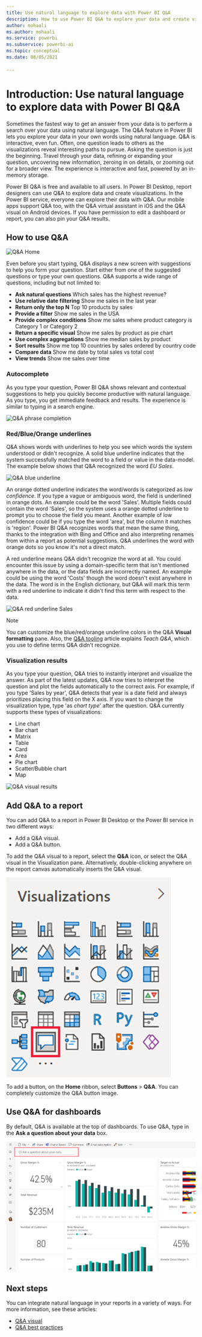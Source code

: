 ```yaml
---
title: Use natural language to explore data with Power BI Q&A
description: How to use Power BI Q&A to explore your data and create visualizations by using Power BI Q&A with natural language queries.
author: mohaali
ms.author: mohaali
ms.service: powerbi
ms.subservice: powerbi-ai
ms.topic: conceptual
ms.date: 08/05/2021

---
```

# Introduction: Use natural language to explore data with Power BI Q&A

Sometimes the fastest way to get an answer from your data is to perform a search over your data using natural language. The Q&A feature in Power BI lets you explore your data in your own words using natural language. Q&A is interactive, even fun. Often, one question leads to others as the visualizations reveal interesting paths to pursue. Asking the question is just the beginning. Travel through your data, refining or expanding your question, uncovering new information, zeroing in on details, or zooming out for a broader view. The experience is interactive and fast, powered by an in-memory storage. 

Power BI Q&A is free and available to all users. In Power BI Desktop, report designers can use Q&A to explore data and create visualizations. In the Power BI service, everyone can explore their data with Q&A. Our mobile apps support Q&A too, with the Q&A virtual assistant in iOS and the Q&A visual on Android devices. If you have permission to edit a dashboard or report, you can also pin your Q&A results.

## How to use Q&A

![Q&A Home](media/qna-visual.png)

Even before you start typing, Q&A displays a new screen with suggestions to help you form your question. Start either from one of the suggested questions or type your own questions. Q&A supports a wide range of questions, including but not limited to:

- **Ask natural questions** Which sales has the highest revenue?
- **Use relative date filtering** Show me sales in the last year
- **Return only the top N** Top 10 products by sales
- **Provide a filter** Show me sales in the USA
- **Provide complex conditions** Show me sales where product category is Category 1 or Category 2
- **Return a specific visual** Show me sales by product as pie chart
- **Use complex aggregations** Show me median sales by product
- **Sort results** Show me top 10 countries by sales ordered by country code
- **Compare data** Show me date by total sales vs total cost
- **View trends** Show me sales over time

### Autocomplete

As you type your question, Power BI Q&A shows relevant and contextual suggestions to help you quickly become productive with natural language. As you type, you get immediate feedback and results. The experience is similar to typing in a search engine.

![Q&A phrase completion](media/qna-suggestion-phrase-completion.png)

### Red/Blue/Orange underlines

Q&A shows words with underlines to help you see which words the system understood or didn't recognize. A solid blue underline indicates that the system successfully matched the word to a field or value in the data-model. The example below shows that Q&A recognized the word *EU Sales*.

![Q&A blue underline](media/qna-blue-underline.png)

 An orange dotted underline indicates the word/words is categorized as *low confidence*. If you type a vague or ambiguous word, the field is underlined in orange dots. An example could be the word 'Sales'. Multiple fields could contain the word 'Sales', so the system uses a orange dotted underline to prompt you to choose the field you meant. Another example of low confidence could be if you type the word 'area', but the column it matches is 'region'. Power BI Q&A recognizes words that mean the same thing, thanks to the integration with Bing and Office and also interpreting renames from within a report as potential suggestions. Q&A underlines the word with orange dots so you know it's not a direct match.

A red underline means Q&A didn't recognize the word at all. You could encounter this issue by using a domain-specific term that isn't mentioned anywhere in the data, or the data fields are incorrectly named. An example could be using the word 'Costs' though the word doesn't exist anywhere in the data. The word is in the English dictionary, but Q&A will mark this term with a red underline to indicate it didn't find this term with respect to the data.

![Q&A red underline Sales](media/qna-red-underline-costs.png)

> [!NOTE]
> You can customize the blue/red/orange underline colors in the Q&A **Visual formatting** pane. Also, the [Q&A tooling](q-and-a-tooling-teach-q-and-a.md) article explains *Teach Q&A*, which you use to define terms Q&A didn't recognize.

### Visualization results

As you type your question, Q&A tries to instantly interpret and visualize the answer. As part of the latest updates, Q&A now tries to interpret the question and plot the fields automatically to the correct axis. For example, if you type 'Sales by year', Q&A detects that year is a date field and always prioritizes placing this field on the X axis. If you want to change the visualization type, type 'as *chart type*' after the question. Q&A currently supports these types of visualizations:

- Line chart
- Bar chart
- Matrix
- Table
- Card
- Area
- Pie chart
- Scatter/Bubble chart
- Map
 
![Q&A visual results](media/qna-visual-results-date.png)

## Add Q&A to a report

You can add Q&A to a report in Power BI Desktop or the Power BI service in two different ways:

- Add a Q&A visual.
- Add a Q&A button.

To add the Q&A visual to a report, select the **Q&A** icon, or select the Q&A visual in the Visualization pane. Alternatively, double-clicking anywhere on the report canvas automatically inserts the Q&A visual.

![Q&A visual icon](media/qna-visual-icon.png)

To add a button, on the **Home** ribbon, select **Buttons** > **Q&A**. You can completely customize the Q&A button image.

## Use Q&A for dashboards

By default, Q&A is available at the top of dashboards. To use Q&A, type in the **Ask a question about your data** box.

![Q&A Dashboard](media/qna-dashboard.png)

## Next steps

You can integrate natural language in your reports in a variety of ways. For more information, see these articles:

* [Q&A visual](../visuals/power-bi-visualization-q-and-a.md)
* [Q&A best practices](q-and-a-best-practices.md)

